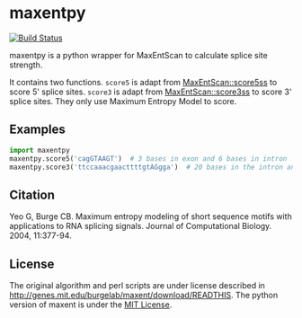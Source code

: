 # maxentpy

[![Build Status](https://travis-ci.org/kepbod/maxentpy.svg?branch=master)](https://travis-ci.org/kepbod/maxentpy)

maxentpy is a python wrapper for MaxEntScan to calculate splice site strength.

It contains two functions. `score5` is adapt from [MaxEntScan::score5ss](http://genes.mit.edu/burgelab/maxent/Xmaxentscan_scoreseq.html) to score 5' splice sites. `score3` is adapt from [MaxEntScan::score3ss](http://genes.mit.edu/burgelab/maxent/Xmaxentscan_scoreseq_acc.html) to score 3' splice sites. They only use Maximum Entropy Model to score.

## Examples

```python
import maxentpy
maxentpy.score5('cagGTAAGT')  # 3 bases in exon and 6 bases in intron
maxentpy.score3('ttccaaacgaacttttgtAGgga')  # 20 bases in the intron and 3 base in the exon
```
## Citation

Yeo G, Burge CB. Maximum entropy modeling of short sequence motifs with applications to RNA splicing signals. Journal of Computational Biology. 2004, 11:377-94.

## License

The original algorithm and perl scripts are under license described in http://genes.mit.edu/burgelab/maxent/download/READTHIS.
The python version of maxent is under the [MIT License](https://opensource.org/licenses/MIT).
